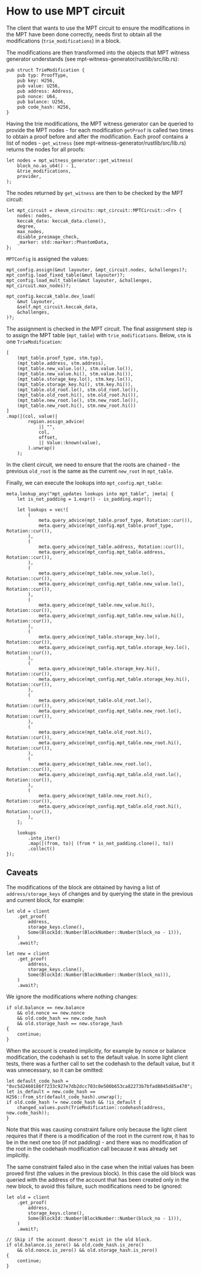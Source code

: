 # How to use MPT circuit

The client that wants to use the MPT circuit to ensure the modifications in the MPT have been done correctly,
needs first to obtain all the modifications (`trie_modifications`) in a block.

The modifications are then transformed into the objects that MPT witness generator understands (see 
mpt-witness-generator/rustlib/src/lib.rs):
```
pub struct TrieModification {
    pub typ: ProofType,
    pub key: H256,
    pub value: U256,
    pub address: Address,
    pub nonce: U64,
    pub balance: U256,
    pub code_hash: H256,
}
```

Having the trie modifications, the MPT witness generator can be queried to provide the MPT nodes - for each
modification `getProof` is called two times to obtain a proof before and after the modification. Each proof contains
a list of nodes - `get_witness` (see mpt-witness-generator/rustlib/src/lib.rs) returns the nodes for all proofs:
```
let nodes = mpt_witness_generator::get_witness(
    block_no.as_u64() - 1,
    &trie_modifications,
    provider,
);
```

The nodes returned by `get_witness` are then to be checked by the MPT circuit:
```
let mpt_circuit = zkevm_circuits::mpt_circuit::MPTCircuit::<Fr> {
    nodes: nodes,
    keccak_data: keccak_data.clone(),
    degree,
    max_nodes,
    disable_preimage_check,
    _marker: std::marker::PhantomData,
};
```

`MPTConfig` is assigned the values:
```
mpt_config.assign(&mut layouter, &mpt_circuit.nodes, &challenges)?;
mpt_config.load_fixed_table(&mut layouter)?;
mpt_config.load_mult_table(&mut layouter, &challenges, mpt_circuit.max_nodes)?;

mpt_config.keccak_table.dev_load(
    &mut layouter,
    &self.mpt_circuit.keccak_data,
    &challenges,
)?;
```

The assignment is checked in the MPT circuit.
The final assignment step is to assign the MPT table (`mpt_table`) with `trie_modifications`. Below,
`stm` is one `TrieModification`:
```
[
    (mpt_table.proof_type, stm.typ),
    (mpt_table.address, stm.address),
    (mpt_table.new_value.lo(), stm.value.lo()),
    (mpt_table.new_value.hi(), stm.value.hi()),
    (mpt_table.storage_key.lo(), stm.key.lo()),
    (mpt_table.storage_key.hi(), stm.key.hi()),
    (mpt_table.old_root.lo(), stm.old_root.lo()),
    (mpt_table.old_root.hi(), stm.old_root.hi()),
    (mpt_table.new_root.lo(), stm.new_root.lo()),
    (mpt_table.new_root.hi(), stm.new_root.hi())
]
.map(|(col, value)|
        region.assign_advice(
            || "",
            col,
            offset,
            || Value::known(value),
        ).unwrap()
    );
```

In the client circuit, we need to ensure that the roots are chained - the previous `old_root` is
the same as the current `new_root` in `mpt_table`.

Finally, we can execute the lookups into `mpt_config.mpt_table`:
```
meta.lookup_any("mpt_updates lookups into mpt_table", |meta| {
    let is_not_padding = 1.expr() - is_padding.expr();

    let lookups = vec![
        (
            meta.query_advice(mpt_table.proof_type, Rotation::cur()),
            meta.query_advice(mpt_config.mpt_table.proof_type, Rotation::cur()),
        ),
        (
            meta.query_advice(mpt_table.address, Rotation::cur()),
            meta.query_advice(mpt_config.mpt_table.address, Rotation::cur()),
        ),
        (
            meta.query_advice(mpt_table.new_value.lo(), Rotation::cur()),
            meta.query_advice(mpt_config.mpt_table.new_value.lo(), Rotation::cur()),
        ),
        (
            meta.query_advice(mpt_table.new_value.hi(), Rotation::cur()),
            meta.query_advice(mpt_config.mpt_table.new_value.hi(), Rotation::cur()),
        ),
        (
            meta.query_advice(mpt_table.storage_key.lo(), Rotation::cur()),
            meta.query_advice(mpt_config.mpt_table.storage_key.lo(), Rotation::cur()),
        ),
        (
            meta.query_advice(mpt_table.storage_key.hi(), Rotation::cur()),
            meta.query_advice(mpt_config.mpt_table.storage_key.hi(), Rotation::cur()),
        ),
        (
            meta.query_advice(mpt_table.old_root.lo(), Rotation::cur()),
            meta.query_advice(mpt_config.mpt_table.new_root.lo(), Rotation::cur()),
        ),
        (
            meta.query_advice(mpt_table.old_root.hi(), Rotation::cur()),
            meta.query_advice(mpt_config.mpt_table.new_root.hi(), Rotation::cur()),
        ),
        (
            meta.query_advice(mpt_table.new_root.lo(), Rotation::cur()),
            meta.query_advice(mpt_config.mpt_table.old_root.lo(), Rotation::cur()),
        ),
        (
            meta.query_advice(mpt_table.new_root.hi(), Rotation::cur()),
            meta.query_advice(mpt_config.mpt_table.old_root.hi(), Rotation::cur()),
        ),
    ];

    lookups
        .into_iter()
        .map(|(from, to)| (from * is_not_padding.clone(), to))
        .collect()
});
```

## Caveats

The modifications of the block are obtained by having a list of `address/storage_keys` of changes and by
querying the state in the previous and current block, for example:
```
let old = client
    .get_proof(
        address,
        storage_keys.clone(),
        Some(BlockId::Number(BlockNumber::Number(block_no - 1))),
    )
    .await?;

let new = client
    .get_proof(
        address,
        storage_keys.clone(),
        Some(BlockId::Number(BlockNumber::Number(block_no))),
    )
    .await?;
```

We ignore the modifications where nothing changes:
```
if old.balance == new.balance
    && old.nonce == new.nonce
    && old.code_hash == new.code_hash
    && old.storage_hash == new.storage_hash
{
    continue;
}
```

When the account is created implicitly, for example by nonce or balance modification, the codehash
is set to the default value. In some light client tests, there was a further call to set the codehash to the default
value, but it was unnecessary, so it can be omitted:
```
let default_code_hash = "0xc5d2460186f7233c927e7db2dcc703c0e500b653ca82273b7bfad8045d85a470";
let is_default = new.code_hash == H256::from_str(default_code_hash).unwrap();
if old.code_hash != new.code_hash && !is_default {
    changed_values.push(TrieModification::codehash(address, new.code_hash));
}
```

Note that this was causing constraint failure only because the light client requires that if there is
a modification of the root in the current row, it has to be in the next one too (if not padding) - and
there was no modification of the root in the codehash modification call because it was already set implicitly.

The same constraint failed also in the case when the initial values has been proved first (the values in the
previous block). In this case the old block was queried with the address of the account that has been created
only in the new block, to avoid this failure, such modifications need to be ignored:
```
let old = client
    .get_proof(
        address,
        storage_keys.clone(),
        Some(BlockId::Number(BlockNumber::Number(block_no - 1))),
    )
    .await?;

// Skip if the account doesn't exist in the old block.
if old.balance.is_zero() && old.code_hash.is_zero()
    && old.nonce.is_zero() && old.storage_hash.is_zero()
{
    continue;
}
```